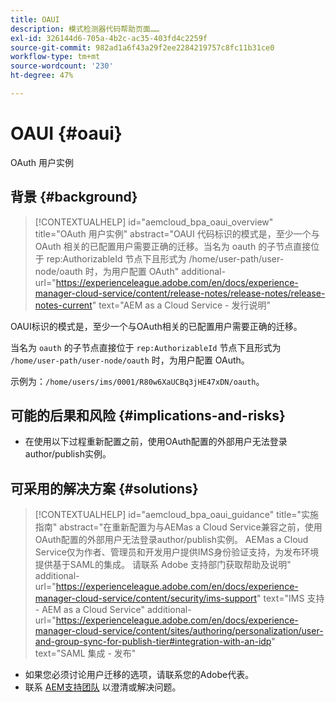 ```yaml
---
title: OAUI
description: 模式检测器代码帮助页面……
exl-id: 326144d6-705a-4b2c-ac35-403fd4c2259f
source-git-commit: 982ad1a6f43a29f2ee2284219757c8fc11b31ce0
workflow-type: tm+mt
source-wordcount: '230'
ht-degree: 47%

---
```


# OAUI {#oaui}

OAuth 用户实例

## 背景 {#background}

>[!CONTEXTUALHELP]
>id="aemcloud_bpa_oaui_overview"
>title="OAuth 用户实例"
>abstract="OAUI 代码标识的模式是，至少一个与 OAuth 相关的已配置用户需要正确的迁移。当名为 oauth 的子节点直接位于 rep:AuthorizableId 节点下且形式为 /home/user-path/user-node/oauth 时，为用户配置 OAuth"
>additional-url="https://experienceleague.adobe.com/en/docs/experience-manager-cloud-service/content/release-notes/release-notes/release-notes-current" text="AEM as a Cloud Service - 发行说明"

OAUI标识的模式是，至少一个与OAuth相关的已配置用户需要正确的迁移。

当名为 `oauth` 的子节点直接位于 `rep:AuthorizableId` 节点下且形式为 `/home/user-path/user-node/oauth` 时，为用户配置 OAuth。

示例为：`/home/users/ims/0001/R80w6XaUCBq3jHE47xDN/oauth`。

## 可能的后果和风险 {#implications-and-risks}

* 在使用以下过程重新配置之前，使用OAuth配置的外部用户无法登录author/publish实例。

## 可采用的解决方案 {#solutions}

>[!CONTEXTUALHELP]
>id="aemcloud_bpa_oaui_guidance"
>title="实施指南"
>abstract="在重新配置为与AEMas a Cloud Service兼容之前，使用OAuth配置的外部用户无法登录author/publish实例。 AEMas a Cloud Service仅为作者、管理员和开发用户提供IMS身份验证支持，为发布环境提供基于SAML的集成。 请联系 Adobe 支持部门获取帮助及说明"
>additional-url="https://experienceleague.adobe.com/en/docs/experience-manager-cloud-service/content/security/ims-support" text="IMS 支持 - AEM as a Cloud Service"
>additional-url="https://experienceleague.adobe.com/en/docs/experience-manager-cloud-service/content/sites/authoring/personalization/user-and-group-sync-for-publish-tier#integration-with-an-idp" text="SAML 集成 - 发布"

* 如果您必须讨论用户迁移的选项，请联系您的Adobe代表。
* 联系 [AEM支持团队](https://helpx.adobe.com/cn/enterprise/using/support-for-experience-cloud.html) 以澄清或解决问题。
